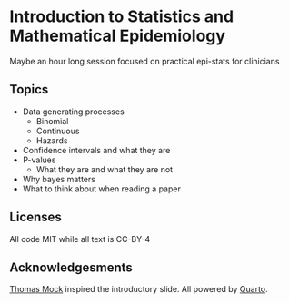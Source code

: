 # Introduction to Statistics and Mathematical Epidemiology

Maybe an hour long session focused on practical epi-stats for clinicians

## Topics

* Data generating processes
  * Binomial
  * Continuous
  * Hazards
* Confidence intervals and what they are 
* P-values
  * What they are and what they are not
* Why bayes matters
* What to think about when reading a paper

## Licenses

All code MIT while all text is CC-BY-4

## Acknowledgesments

[Thomas Mock](https://themockup.blog/) inspired the introductory slide.
All powered by [Quarto](https://quarto.org/).
